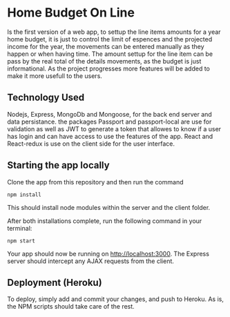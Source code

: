 # Home Budget On Line 
Is the first version of a web app, to settup the line items amounts for a year home budget, it is just to control the limit of espences and the projected income for the year, the movements can be entered manually as they happen or when having time. The amount settup for the line item can be pass by the real total of the details movements, as the budget is just informational. As the project progresses more features will be added to make it more usefull to the users.

## Technology Used
Nodejs, Express, MongoDb and Mongoose, for the back end server and data persistance. the packages Passport and passport-local are use for validation as well as JWT to generate a token that allowes to know if a user has login and can have access to use the features of the app. React and React-redux is use on the client side for the user interface.

## Starting the app locally

Clone the app from this repository and then run the command
```
npm install
```

This should install node modules within the server and the client folder.

After both installations complete, run the following command in your terminal:

```
npm start
```

Your app should now be running on <http://localhost:3000>. The Express server should intercept any AJAX requests from the client.

## Deployment (Heroku)

To deploy, simply add and commit your changes, and push to Heroku. As is, the NPM scripts should take care of the rest.

